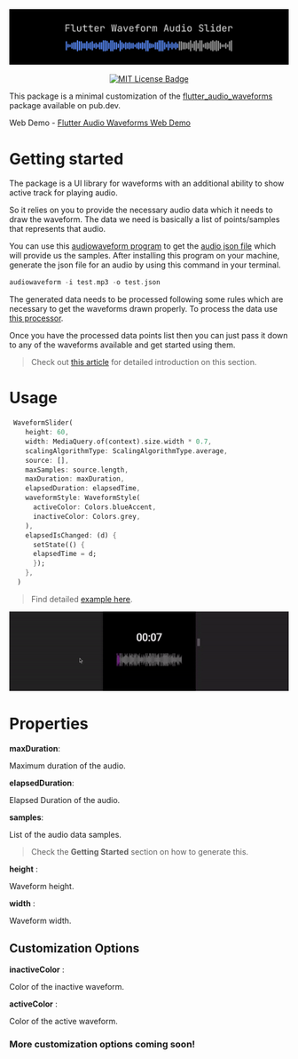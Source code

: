 <img src="https://raw.githubusercontent.com/aminnzo/waveform_audio_slider/main/example/assets/Logo.jpg">

<p align="center">
	<a href="https://opensource.org/licenses/MIT" rel="noopener" target="_blank"><img src="https://img.shields.io/badge/license-MIT-purple.svg" alt="MIT License Badge"></a>
</p>


This package is a minimal customization of the [flutter_audio_waveforms](https://pub.dev/packages/flutter_audio_waveforms) package available on pub.dev.

Web Demo - [Flutter Audio Waveforms Web Demo](https://aminnzo.github.io/waveform_audio_slider/)

# Getting started

The package is a UI library for waveforms with an additional ability to show active track for playing audio.

So it relies on you to provide the necessary audio data which it needs to draw the waveform.
The data we need is basically a list of points/samples that represents that audio.

You can use this [audiowaveform program](https://github.com/bbc/audiowaveform) to get the [audio json file](https://gist.github.com/rutvik110/946ee0f3036a18da1297e57c547ae241) which will provide us the samples.
After installing this program on your machine, generate the json file for an audio by using this command in your terminal.
```dart
audiowaveform -i test.mp3 -o test.json
```

The generated data needs to be processed following some rules which are necessary to get the waveforms drawn properly. To process the data use [this processor](https://gist.github.com/rutvik110/31a588244d288e89368e8704c1437d34).

Once you have the processed data points list then you can just pass it down to any of the waveforms available and get started using them.

> Check out [this article](https://medium.com/@TakRutvik/how-to-add-audiowaveforms-to-your-flutter-apps-c948c205d2c7) for detailed introduction on this section.


# Usage

```dart
 WaveformSlider(
    height: 60,
    width: MediaQuery.of(context).size.width * 0.7,
    scalingAlgorithmType: ScalingAlgorithmType.average,
    source: [],
    maxSamples: source.length,
    maxDuration: maxDuration,
    elapsedDuration: elapsedTime,
    waveformStyle: WaveformStyle(
      activeColor: Colors.blueAccent,
      inactiveColor: Colors.grey,
    ),
    elapsedIsChanged: (d) {
      setState(() {
      elapsedTime = d;
      });
    },
  )
 ```

> Find detailed [example here](https://github.com/aminnzo/waveform_audio_slider/blob/main/example/lib/main.dart).

<img src="https://raw.githubusercontent.com/aminnzo/waveform_audio_slider/main/example/assets/example-image.gif">

# Properties

**maxDuration**:

Maximum duration of the audio.

**elapsedDuration**:

Elapsed Duration of the audio.

**samples**:

List of the audio data samples.
> Check the **Getting Started** section on how to generate this.

**height** :

Waveform height.

**width** :

Waveform width.


## Customization Options

**inactiveColor** :

Color of the inactive waveform.

**activeColor** :

Color of the active waveform.

### **More customization options coming soon!**